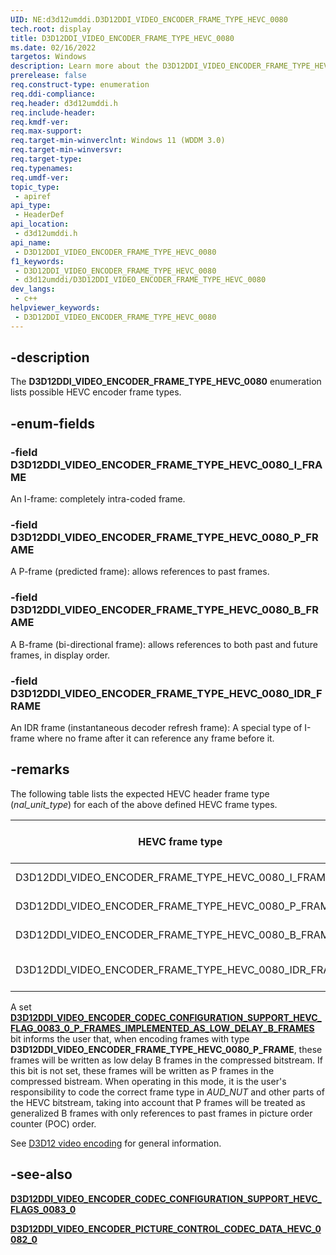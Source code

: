 ```yaml
---
UID: NE:d3d12umddi.D3D12DDI_VIDEO_ENCODER_FRAME_TYPE_HEVC_0080
tech.root: display
title: D3D12DDI_VIDEO_ENCODER_FRAME_TYPE_HEVC_0080
ms.date: 02/16/2022
targetos: Windows
description: Learn more about the D3D12DDI_VIDEO_ENCODER_FRAME_TYPE_HEVC_0080 enumeration.
prerelease: false
req.construct-type: enumeration
req.ddi-compliance: 
req.header: d3d12umddi.h
req.include-header: 
req.kmdf-ver: 
req.max-support: 
req.target-min-winverclnt: Windows 11 (WDDM 3.0)
req.target-min-winversvr: 
req.target-type: 
req.typenames: 
req.umdf-ver: 
topic_type:
 - apiref
api_type:
 - HeaderDef
api_location:
 - d3d12umddi.h
api_name:
 - D3D12DDI_VIDEO_ENCODER_FRAME_TYPE_HEVC_0080
f1_keywords:
 - D3D12DDI_VIDEO_ENCODER_FRAME_TYPE_HEVC_0080
 - d3d12umddi/D3D12DDI_VIDEO_ENCODER_FRAME_TYPE_HEVC_0080
dev_langs:
 - c++
helpviewer_keywords:
 - D3D12DDI_VIDEO_ENCODER_FRAME_TYPE_HEVC_0080
---
```


## -description

The **D3D12DDI_VIDEO_ENCODER_FRAME_TYPE_HEVC_0080** enumeration lists possible HEVC encoder frame types.

## -enum-fields

### -field D3D12DDI_VIDEO_ENCODER_FRAME_TYPE_HEVC_0080_I_FRAME

An I-frame: completely intra-coded frame.

### -field D3D12DDI_VIDEO_ENCODER_FRAME_TYPE_HEVC_0080_P_FRAME

A P-frame (predicted frame): allows references to past frames.

### -field D3D12DDI_VIDEO_ENCODER_FRAME_TYPE_HEVC_0080_B_FRAME

A B-frame (bi-directional frame): allows references to both past and future frames, in display order.

### -field D3D12DDI_VIDEO_ENCODER_FRAME_TYPE_HEVC_0080_IDR_FRAME

An IDR frame (instantaneous decoder refresh frame): A special type of I-frame where no frame after it can reference any frame before it.

## -remarks

The following table lists the expected HEVC header frame type (*nal_unit_type*) for each of the above defined HEVC frame types.

| HEVC frame type | Expected default value |
| --------------- | ---------------------- |
| D3D12DDI_VIDEO_ENCODER_FRAME_TYPE_HEVC_0080_I_FRAME   | *nal_unit_type* = CRA_NUT    |
| D3D12DDI_VIDEO_ENCODER_FRAME_TYPE_HEVC_0080_P_FRAME   | *nal_unit_type* = TRAIL_R    |
| D3D12DDI_VIDEO_ENCODER_FRAME_TYPE_HEVC_0080_B_FRAME   | *nal_unit_type* = TRAIL_R    |
| D3D12DDI_VIDEO_ENCODER_FRAME_TYPE_HEVC_0080_IDR_FRAME | *nal_unit_type* = IDR_W_RADL |

A set [**D3D12DDI_VIDEO_ENCODER_CODEC_CONFIGURATION_SUPPORT_HEVC_FLAG_0083_0_P_FRAMES_IMPLEMENTED_AS_LOW_DELAY_B_FRAMES**](ne-d3d12umddi-d3d12ddi_video_encoder_codec_configuration_support_hevc_flags_0083_0.md) bit informs the user that, when encoding frames with type **D3D12DDI_VIDEO_ENCODER_FRAME_TYPE_HEVC_0080_P_FRAME**, these frames will be written as low delay B frames in the compressed bitstream. If this bit is not set, these frames will be written as P frames in the compressed bistream. When operating in this mode, it is the user's responsibility to code the correct frame type in *_AUD_NUT_* and other parts of the HEVC bitstream, taking into account that P frames will be treated as generalized B frames with only references to past frames in picture order counter (POC) order.

See [D3D12 video encoding](/windows-hardware/drivers/display/video-encoding-d3d12.md) for general information.

## -see-also

[**D3D12DDI_VIDEO_ENCODER_CODEC_CONFIGURATION_SUPPORT_HEVC_FLAGS_0083_0**](ne-d3d12umddi-d3d12ddi_video_encoder_codec_configuration_support_hevc_flags_0083_0.md)

[**D3D12DDI_VIDEO_ENCODER_PICTURE_CONTROL_CODEC_DATA_HEVC_0082_0**](ns-d3d12umddi-d3d12ddi_video_encoder_picture_control_codec_data_hevc_0082_0.md)
